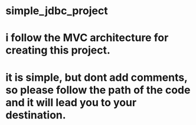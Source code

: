 # simple_jdbc_project
# i follow the MVC architecture for creating this project.
# it is simple, but dont add comments, so please follow the path of the code and it will lead you to your destination.
